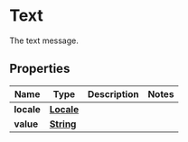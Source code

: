 

# Text

The text message.

## Properties

| Name | Type | Description | Notes |
|------------ | ------------- | ------------- | -------------|
|**locale** | [**Locale**](Locale.md) |  |  |
|**value** | [**String**](String.md) |  |  |



